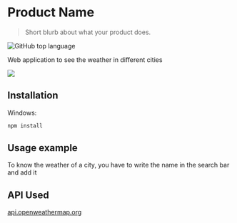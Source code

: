 # Product Name
> Short blurb about what your product does.

![GitHub top language](https://img.shields.io/github/languages/top/EzequielEDL/weather-app?style=flat-square)

Web application to see the weather in different cities

![](header.png)

## Installation

Windows:

```sh
npm install
```

## Usage example

To know the weather of a city, you have to write the name in the search bar and add it

## API Used

[api.openweathermap.org](api.openweathermap.org)
